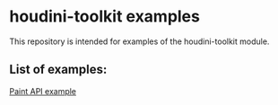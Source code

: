# houdini-toolkit examples

This repository is intended for examples of the houdini-toolkit module.

## List of examples:

[Paint API example](https://github.com/houdini-toolkit/examples/tree/main/paint)

